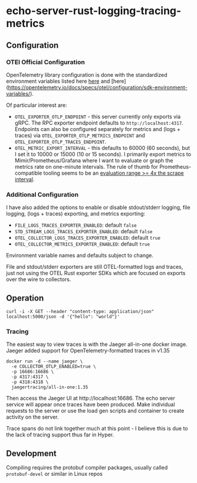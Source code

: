 # echo-server-rust-logging-tracing-metrics

## Configuration

### OTEl Official Configuration

OpenTelemetry library configuration is done with the standardized environment variables listed here
[here](https://opentelemetry.io/docs/concepts/sdk-configuration/) and
[here] (https://opentelemetry.io/docs/specs/otel/configuration/sdk-environment-variables/).

Of particular interest are:

* `OTEL_EXPORTER_OTLP_ENDPOINT` - this server currently only exports via gRPC.
  The RPC exporter endpoint defaults to `http://localhost:4317`.
  Endpoints can also be configured separately for metrics and (logs + traces) via
  `OTEL_EXPORTER_OTLP_METRICS_ENDPOINT` and `OTEL_EXPORTER_OTLP_TRACES_ENDPOINT`.
* `OTEL_METRIC_EXPORT_INTERVAL` - this defaults to 60000 (60 seconds), but I set it to 10000 or 15000 (10 or 15
  seconds).
  I primarily export metrics to Mimir/Prometheus/Grafana where I want to evaluate or graph the metrics rate on
  one-minute intervals.
  The rule of thumb for Prometheus-compatible tooling seems to be an
  [evaluation range >= 4x the scrape interval](https://www.robustperception.io/what-range-should-i-use-with-rate/).

### Additional Configuration

I have also added the options to enable or disable stdout/stderr logging, file logging, (logs + traces) exporting, and metrics exporting:

* `FILE_LOGS_TRACES_EXPORTER_ENABLED`: default `false`
* `STD_STREAM_LOGS_TRACES_EXPORTER_ENABLED`: default `false`
* `OTEL_COLLECTOR_LOGS_TRACES_EXPORTER_ENABLED`: default `true`
* `OTEL_COLLECTOR_METRICS_EXPORTER_ENABLED`: default `true`

Environment variable names and defaults subject to change.

File and stdout/stderr exporters are still OTEL-formatted logs and traces,
just not using the OTEL Rust exporter SDKs which are focused on exports over the wire to collectors.

## Operation

```shell
curl -i -X GET --header "content-type: application/json" localhost:5000/json -d '{"hello": "world"}'
```

### Tracing

The easiest way to view traces is with the Jaeger all-in-one docker image.
Jaeger added support for OpenTelemetry-formatted traces in v1.35

```shell
docker run -d --name jaeger \
  -e COLLECTOR_OTLP_ENABLED=true \
  -p 16686:16686 \
  -p 4317:4317 \
  -p 4318:4318 \
  jaegertracing/all-in-one:1.35
```

Then access the Jaeger UI at http://localhost:16686.
The echo server service will appear once traces have been produced.
Make individual requests to the server or use the load gen scripts and container to create activity on the server.

Trace spans do not link together much at this point - I believe this is due to the lack of tracing support thus far in
Hyper.

## Development

Compiling requires the protobuf compiler packages, usually called `protobuf-devel` or similar in Linux repos

